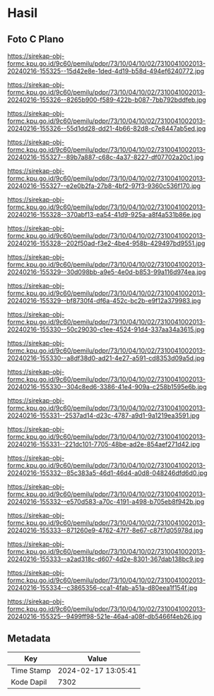 # Hasil

## Foto C Plano

https://sirekap-obj-formc.kpu.go.id/9c60/pemilu/pdpr/73/10/04/10/02/7310041002013-20240216-155325--15d42e8e-1ded-4d19-b58d-494ef6240772.jpg

https://sirekap-obj-formc.kpu.go.id/9c60/pemilu/pdpr/73/10/04/10/02/7310041002013-20240216-155326--8265b900-f589-422b-b087-7bb792bddfeb.jpg

https://sirekap-obj-formc.kpu.go.id/9c60/pemilu/pdpr/73/10/04/10/02/7310041002013-20240216-155326--55d1dd28-dd21-4b66-82d8-c7e8447ab5ed.jpg

https://sirekap-obj-formc.kpu.go.id/9c60/pemilu/pdpr/73/10/04/10/02/7310041002013-20240216-155327--89b7a887-c68c-4a37-8227-df07702a20c1.jpg

https://sirekap-obj-formc.kpu.go.id/9c60/pemilu/pdpr/73/10/04/10/02/7310041002013-20240216-155327--e2e0b2fa-27b8-4bf2-97f3-9360c536f170.jpg

https://sirekap-obj-formc.kpu.go.id/9c60/pemilu/pdpr/73/10/04/10/02/7310041002013-20240216-155328--370abf13-ea54-41d9-925a-a8f4a531b86e.jpg

https://sirekap-obj-formc.kpu.go.id/9c60/pemilu/pdpr/73/10/04/10/02/7310041002013-20240216-155328--202f50ad-f3e2-4be4-958b-429497bd9551.jpg

https://sirekap-obj-formc.kpu.go.id/9c60/pemilu/pdpr/73/10/04/10/02/7310041002013-20240216-155329--30d098bb-a9e5-4e0d-b853-99a116d974ea.jpg

https://sirekap-obj-formc.kpu.go.id/9c60/pemilu/pdpr/73/10/04/10/02/7310041002013-20240216-155329--bf8730f4-df6a-452c-bc2b-e9f12a379983.jpg

https://sirekap-obj-formc.kpu.go.id/9c60/pemilu/pdpr/73/10/04/10/02/7310041002013-20240216-155330--50c29030-c1ee-4524-91d4-337aa34a3615.jpg

https://sirekap-obj-formc.kpu.go.id/9c60/pemilu/pdpr/73/10/04/10/02/7310041002013-20240216-155330--a8df38d0-ad21-4e27-a591-cd8353d09a5d.jpg

https://sirekap-obj-formc.kpu.go.id/9c60/pemilu/pdpr/73/10/04/10/02/7310041002013-20240216-155330--304c8ed6-3386-41e4-909a-c258b1595e6b.jpg

https://sirekap-obj-formc.kpu.go.id/9c60/pemilu/pdpr/73/10/04/10/02/7310041002013-20240216-155331--2537ad14-d23c-4787-a9d1-9a1219ea3591.jpg

https://sirekap-obj-formc.kpu.go.id/9c60/pemilu/pdpr/73/10/04/10/02/7310041002013-20240216-155331--221dc101-7705-48be-ad2e-854aef271d42.jpg

https://sirekap-obj-formc.kpu.go.id/9c60/pemilu/pdpr/73/10/04/10/02/7310041002013-20240216-155332--85c383a5-46d1-46d4-a0d8-048246dfd6d0.jpg

https://sirekap-obj-formc.kpu.go.id/9c60/pemilu/pdpr/73/10/04/10/02/7310041002013-20240216-155332--e570d583-a70c-4191-a498-b705eb8f942b.jpg

https://sirekap-obj-formc.kpu.go.id/9c60/pemilu/pdpr/73/10/04/10/02/7310041002013-20240216-155333--871260e9-4762-47f7-8e67-c87f7d05978d.jpg

https://sirekap-obj-formc.kpu.go.id/9c60/pemilu/pdpr/73/10/04/10/02/7310041002013-20240216-155333--a2ad318c-d607-4d2e-8301-367dab138bc9.jpg

https://sirekap-obj-formc.kpu.go.id/9c60/pemilu/pdpr/73/10/04/10/02/7310041002013-20240216-155334--c3865356-cca1-4fab-a51a-d80eea1f154f.jpg

https://sirekap-obj-formc.kpu.go.id/9c60/pemilu/pdpr/73/10/04/10/02/7310041002013-20240216-155325--9499ff98-521e-46a4-a08f-db5466f4eb26.jpg


## Metadata

| Key        | Value               |
| ---------- | ------------------- |
| Time Stamp | 2024-02-17 13:05:41 |
| Kode Dapil | 7302                |



